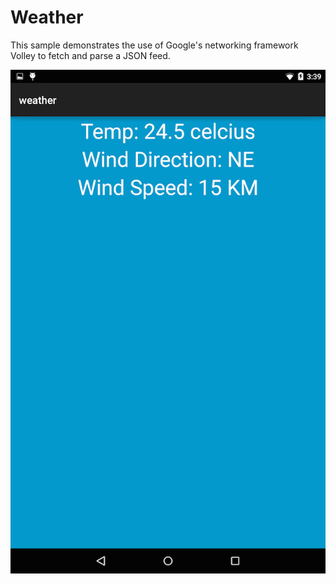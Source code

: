 # Weather

This sample demonstrates the use of Google's networking framework Volley to fetch and parse a JSON feed.

![ScreenShot](screenshot.png)
